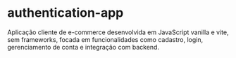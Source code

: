 # authentication-app
Aplicação cliente de e-commerce desenvolvida em JavaScript vanilla e vite, sem frameworks, focada em funcionalidades como cadastro, login, gerenciamento de conta e integração com backend. 
